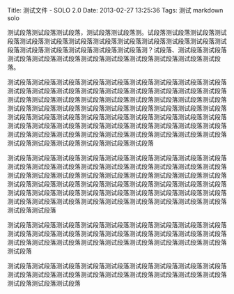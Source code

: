 Title: 测试文件 - SOLO 2.0
Date: 2013-02-27 13:25:36
Tags: 测试 markdown solo

测试段落测试段落测试段落，测试段落测试段落测。试段落测试段落测试段落测试段落测试段落测试段落测试段落测试段落测试段落测试段落测试段落测试段落测试段落测试段落测试段落测试段落测试段落测试段落测？试段落、测试段落测试段落测试段落测试段落测试段落测试段落测试段落测试段落测试段落测试段落测试段落。

测试段落测试段落测试段落测试段落测试段落测试段落测试段落测试段落测试段落测试段落测试段落测试段落测试段落测试段落测试段落测试段落测试段落测试段落测试段落测试段落测试段落测试段落测试段落测试段落测试段落测试段落测试段落测试段落测试段落测试段落测试段落测试段落测试段落测试段落测试段落测试段落测试段落测试段落测试段落测试段落测试段落测试段落测试段落测试段落测试段落测试段落测试段落测试段落测试段落测试段落测试段落测试段落测试段落测试段落测试段落测试段落测试段落测试段落测试段落测试段落测试段落测试段落测试段落测试段落测试段落测试段落测试段落测试段落测试段落

<!-- $$solo_more$$-->

测试段落测试段落测试段落测试段落测试段落测试段落测试段落测试段落测试段落测试段落测试段落测试段落测试段落测试段落测试段落测试段落测试段落测试段落测试段落测试段落测试段落测试段落测试段落测试段落测试段落测试段落测试段落测试段落测试段落测试段落测试段落测试段落测试段落测试段落测试段落测试段落测试段落测试段落测试段落测试段落测试段落测试段落测试段落测试段落测试段落测试段落测试段落测试段落测试段落测试段落测试段落测试段落测试段落测试段落测试段落测试段落


测试段落测试段落测试段落测试段落测试段落测试段落测试段落测试段落测试段落测试段落测试段落测试段落测试段落测试段落测试段落测试段落测试段落测试段落测试段落测试段落测试段落测试段落测试段落测试段落测试段落测试段落测试段落测试段落


测试段落测试段落测试段落测试段落测试段落测试段落测试段落测试段落测试段落测试段落测试段落测试段落测试段落测试段落测试段落测试段落测试段落测试段落测试段落测试段落测试段落
